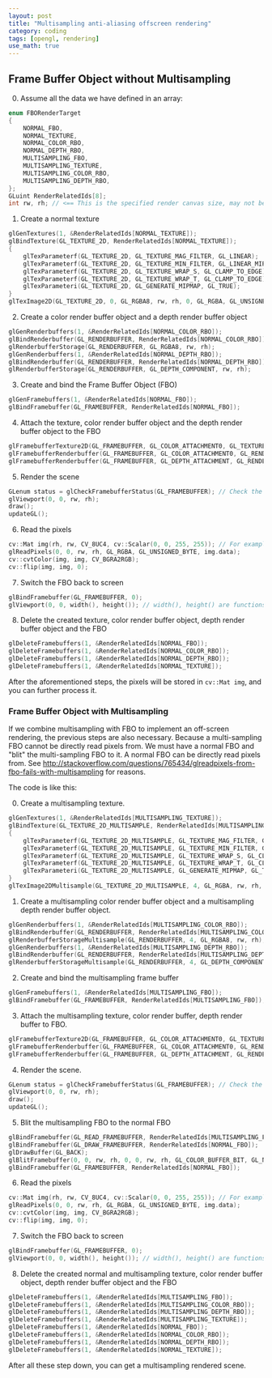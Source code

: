 ```yaml
---
layout: post
title: "Multisampling anti-aliasing offscreen rendering"
category: coding
tags: [opengl, rendering]
use_math: true
---
```


## Frame Buffer Object without Multisampling
0. Assume all the data we have defined in an array:
```cpp
enum FBORenderTarget
{
	NORMAL_FBO,
	NORMAL_TEXTURE,
	NORMAL_COLOR_RBO,
	NORMAL_DEPTH_RBO,
	MULTISAMPLING_FBO,
	MULTISAMPLING_TEXTURE,
	MULTISAMPLING_COLOR_RBO,
	MULTISAMPLING_DEPTH_RBO,
};
GLuint RenderRelatedIds[8];
int rw, rh; // <== This is the specified render canvas size, may not be the same as window size.
```

1. Create a normal texture
```cpp
glGenTextures(1, &RenderRelatedIds[NORMAL_TEXTURE]);
glBindTexture(GL_TEXTURE_2D, RenderRelatedIds[NORMAL_TEXTURE]);
{
	glTexParameterf(GL_TEXTURE_2D, GL_TEXTURE_MAG_FILTER, GL_LINEAR);
	glTexParameterf(GL_TEXTURE_2D, GL_TEXTURE_MIN_FILTER, GL_LINEAR_MIPMAP_LINEAR);
	glTexParameterf(GL_TEXTURE_2D, GL_TEXTURE_WRAP_S, GL_CLAMP_TO_EDGE);
	glTexParameterf(GL_TEXTURE_2D, GL_TEXTURE_WRAP_T, GL_CLAMP_TO_EDGE);
	glTexParameteri(GL_TEXTURE_2D, GL_GENERATE_MIPMAP, GL_TRUE);
}
glTexImage2D(GL_TEXTURE_2D, 0, GL_RGBA8, rw, rh, 0, GL_RGBA, GL_UNSIGNED_BYTE, 0);
```

2. Create a color render buffer object and a depth render buffer object
```cpp
glGenRenderbuffers(1, &RenderRelatedIds[NORMAL_COLOR_RBO]);
glBindRenderbuffer(GL_RENDERBUFFER, RenderRelatedIds[NORMAL_COLOR_RBO]);
glRenderbufferStorage(GL_RENDERBUFFER, GL_RGBA8, rw, rh);
glGenRenderbuffers(1, &RenderRelatedIds[NORMAL_DEPTH_RBO]);
glBindRenderbuffer(GL_RENDERBUFFER, RenderRelatedIds[NORMAL_DEPTH_RBO]);
glRenderbufferStorage(GL_RENDERBUFFER, GL_DEPTH_COMPONENT, rw, rh);
```

3. Create and bind the Frame Buffer Object (FBO)
```cpp
glGenFramebuffers(1, &RenderRelatedIds[NORMAL_FBO]);
glBindFramebuffer(GL_FRAMEBUFFER, RenderRelatedIds[NORMAL_FBO]);
```

4. Attach the texture, color render buffer object and the depth render buffer object to the FBO
```cpp
glFramebufferTexture2D(GL_FRAMEBUFFER, GL_COLOR_ATTACHMENT0, GL_TEXTURE_2D, RenderRelatedIds[NORMAL_TEXTURE], 0);
glFramebufferRenderbuffer(GL_FRAMEBUFFER, GL_COLOR_ATTACHMENT0, GL_RENDERBUFFER, RenderRelatedIds[NORMAL_COLOR_RBO]);
glFramebufferRenderbuffer(GL_FRAMEBUFFER, GL_DEPTH_ATTACHMENT, GL_RENDERBUFFER, RenderRelatedIds[NORMAL_DEPTH_RBO]);
```

5. Render the scene
```cpp
GLenum status = glCheckFramebufferStatus(GL_FRAMEBUFFER); // Check the FBO is ready. 
glViewport(0, 0, rw, rh);
draw();
updateGL();
```

6. Read the pixels
```cpp
cv::Mat img(rh, rw, CV_8UC4, cv::Scalar(0, 0, 255, 255)); // For example we use a OpenCV Mat to store the pixels.
glReadPixels(0, 0, rw, rh, GL_RGBA, GL_UNSIGNED_BYTE, img.data);
cv::cvtColor(img, img, CV_BGRA2RGB);
cv::flip(img, img, 0);
```

7. Switch the FBO back to screen
```cpp
glBindFramebuffer(GL_FRAMEBUFFER, 0);
glViewport(0, 0, width(), height()); // width(), height() are functions returning the actual window size.
```

8. Delete the created texture, color render buffer object, depth render buffer object and the FBO
```cpp
glDeleteFramebuffers(1, &RenderRelatedIds[NORMAL_FBO]);
glDeleteFramebuffers(1, &RenderRelatedIds[NORMAL_COLOR_RBO]);
glDeleteFramebuffers(1, &RenderRelatedIds[NORMAL_DEPTH_RBO]);
glDeleteFramebuffers(1, &RenderRelatedIds[NORMAL_TEXTURE]);
```

After the aforementioned steps, the pixels will be stored in `cv::Mat img`, and you can further process it.

### Frame Buffer Object with Multisampling
If we combine multisampling with FBO to implement an off-screen rendering, the previous steps are also necessary. Because a multi-sampling FBO cannot be directly read pixels from. We must have a normal FBO and "blit" the multi-sampling FBO to it. A normal FBO can be directly read pixels from. See http://stackoverflow.com/questions/765434/glreadpixels-from-fbo-fails-with-multisampling for reasons.

The code is like this:

0. Create a multisampling texture.
```cpp
glGenTextures(1, &RenderRelatedIds[MULTISAMPLING_TEXTURE]);
glBindTexture(GL_TEXTURE_2D_MULTISAMPLE, RenderRelatedIds[MULTISAMPLING_TEXTURE]);
{
    glTexParameterf(GL_TEXTURE_2D_MULTISAMPLE, GL_TEXTURE_MAG_FILTER, GL_LINEAR);
	glTexParameterf(GL_TEXTURE_2D_MULTISAMPLE, GL_TEXTURE_MIN_FILTER, GL_LINEAR_MIPMAP_LINEAR);
	glTexParameterf(GL_TEXTURE_2D_MULTISAMPLE, GL_TEXTURE_WRAP_S, GL_CLAMP_TO_EDGE);
	glTexParameterf(GL_TEXTURE_2D_MULTISAMPLE, GL_TEXTURE_WRAP_T, GL_CLAMP_TO_EDGE);
	glTexParameteri(GL_TEXTURE_2D_MULTISAMPLE, GL_GENERATE_MIPMAP, GL_TRUE);
}
glTexImage2DMultisample(GL_TEXTURE_2D_MULTISAMPLE, 4, GL_RGBA, rw, rh, GL_TRUE);
```

1. Create a multisampling color render buffer object and a multisampling depth render buffer object.
```cpp
glGenRenderbuffers(1, &RenderRelatedIds[MULTISAMPLING_COLOR_RBO]);
glBindRenderbuffer(GL_RENDERBUFFER, RenderRelatedIds[MULTISAMPLING_COLOR_RBO]);
glRenderbufferStorageMultisample(GL_RENDERBUFFER, 4, GL_RGBA8, rw, rh);
glGenRenderbuffers(1, &RenderRelatedIds[MULTISAMPLING_DEPTH_RBO]);
glBindRenderbuffer(GL_RENDERBUFFER, RenderRelatedIds[MULTISAMPLING_DEPTH_RBO]);
glRenderbufferStorageMultisample(GL_RENDERBUFFER, 4, GL_DEPTH_COMPONENT, rw, rh);
```

2. Create and bind the multisampling frame buffer
```cpp
glGenFramebuffers(1, &RenderRelatedIds[MULTISAMPLING_FBO]);
glBindFramebuffer(GL_FRAMEBUFFER, RenderRelatedIds[MULTISAMPLING_FBO]);
```

3. Attach the multisampling texture, color render buffer, depth render buffer to FBO.
```cpp
glFramebufferTexture2D(GL_FRAMEBUFFER, GL_COLOR_ATTACHMENT0, GL_TEXTURE_2D_MULTISAMPLE, RenderRelatedIds[MULTISAMPLING_TEXTURE], 0);
glFramebufferRenderbuffer(GL_FRAMEBUFFER, GL_COLOR_ATTACHMENT0, GL_RENDERBUFFER, RenderRelatedIds[MULTISAMPLING_COLOR_RBO]);
glFramebufferRenderbuffer(GL_FRAMEBUFFER, GL_DEPTH_ATTACHMENT, GL_RENDERBUFFER, RenderRelatedIds[MULTISAMPLING_DEPTH_RBO]);
```

4. Render the scene.
```cpp
GLenum status = glCheckFramebufferStatus(GL_FRAMEBUFFER); // Check the FBO is ready. 
glViewport(0, 0, rw, rh);
draw();
updateGL();
```

5. Blit the multisampling FBO to the normal FBO
```cpp
glBindFramebuffer(GL_READ_FRAMEBUFFER, RenderRelatedIds[MULTISAMPLING_FBO]);
glBindFramebuffer(GL_DRAW_FRAMEBUFFER, RenderRelatedIds[NORMAL_FBO]);
glDrawBuffer(GL_BACK);
glBlitFramebuffer(0, 0, rw, rh, 0, 0, rw, rh, GL_COLOR_BUFFER_BIT, GL_NEAREST);
glBindFramebuffer(GL_FRAMEBUFFER, RenderRelatedIds[NORMAL_FBO]);
```

6. Read the pixels
```cpp
cv::Mat img(rh, rw, CV_8UC4, cv::Scalar(0, 0, 255, 255)); // For example we use a OpenCV Mat to store the pixels.
glReadPixels(0, 0, rw, rh, GL_RGBA, GL_UNSIGNED_BYTE, img.data);
cv::cvtColor(img, img, CV_BGRA2RGB);
cv::flip(img, img, 0);
```

7. Switch the FBO back to screen
```cpp
glBindFramebuffer(GL_FRAMEBUFFER, 0);
glViewport(0, 0, width(), height()); // width(), height() are functions returning the actual window size.
```

8. Delete the created normal and multisampling texture, color render buffer object, depth render buffer object and the FBO
```cpp
glDeleteFramebuffers(1, &RenderRelatedIds[MULTISAMPLING_FBO]);
glDeleteFramebuffers(1, &RenderRelatedIds[MULTISAMPLING_COLOR_RBO]);
glDeleteFramebuffers(1, &RenderRelatedIds[MULTISAMPLING_DEPTH_RBO]);
glDeleteFramebuffers(1, &RenderRelatedIds[MULTISAMPLING_TEXTURE]);
glDeleteFramebuffers(1, &RenderRelatedIds[NORMAL_FBO]);
glDeleteFramebuffers(1, &RenderRelatedIds[NORMAL_COLOR_RBO]);
glDeleteFramebuffers(1, &RenderRelatedIds[NORMAL_DEPTH_RBO]);
glDeleteFramebuffers(1, &RenderRelatedIds[NORMAL_TEXTURE]);
```

After all these step down, you can get a multisampling rendered scene.
